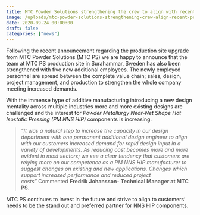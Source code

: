 ```yaml
---
title: MTC Powder Solutions strengthening the crew to align with recent production site upgrade!
image: /uploads/mtc-powder-solutions-strengthening-crew-align-recent-production-site-upgrade.jpg
date: 2020-09-24 00:00:00
draft: false
categories: ["news"]
---
```

Following the recent announcement regarding the production site upgrade from MTC Powder Solutions (MTC PS) we are happy to announce that the team at MTC PS production site in Surahammar, Sweden has also been strengthened with five new additional employees. The newly employed personnel are spread between the complete value chain; sales, design, project management, and production to strengthen the whole company meeting increased demands.

With the immense hype of additive manufacturing introducing a new design mentality across multiple industries more and more existing designs are challenged and the interest for _Powder Metallurgy Near-Net Shape Hot Isostatic Pressing (PM NNS HIP)_ components is increasing.

> _“It was a natural step to increase the capacity in our design department with one permanent additional design engineer to align with our customers increased demand for rapid design input in a variety of developments. As reducing cost becomes more and more evident in most sectors; we see a clear tendency that customers are relying more on our competence as a PM NNS HIP manufacturer to suggest changes on existing and new applications. Changes which support increased performance and reduced project costs”_ Commented **Fredrik Johansson- Technical Manager at MTC PS.**

MTC PS continues to invest in the future and strive to align to customers’ needs to be the stand out and preferred partner for NNS HIP components.